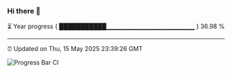 ### Hi there 👋

⏳ Year progress { ███████████▁▁▁▁▁▁▁▁▁▁▁▁▁▁▁▁▁▁▁ } 36.98 %

---

⏰ Updated on Thu, 15 May 2025 23:39:26 GMT

![Progress Bar CI](https://github.com/IshwaranRudhara/GIT-ACTION/workflows/Progress%20Bar%20CI/badge.svg)
